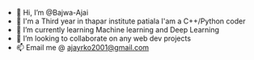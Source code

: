 - 👋 Hi, I’m @Bajwa-Ajai
- 👀 I'm a Third year in thapar institute patiala
      I'am  a C++/Python coder 
- 🌱 I’m currently learning Machine learning and Deep Learning
- 💞️ I’m looking to collaborate on any web dev projects 
- 📫 Email me @ ajayrko2001@gmail.com
<!---
Bajwa-Ajai/Bajwa-Ajai is a ✨ special ✨ repository because its `README.md` (this file) appears on your GitHub profile.
You can click the Preview link to take a look at your changes.
--->
